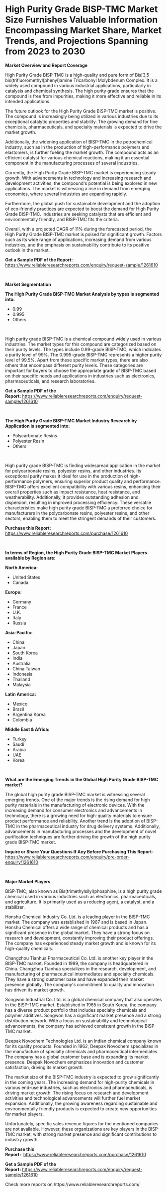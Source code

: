 <p><h1>High Purity Grade BISP-TMC Market Size Furnishes Valuable Information Encompassing Market Share, Market Trends, and Projections Spanning from 2023 to 2030</h1></p><p><strong>Market Overview and Report Coverage</strong></p>
<p><p>High Purity Grade BISP-TMC is a high-quality and pure form of Bis[3,5-bis(trifluoromethyl)phenyl]amine Tricarbonyl Molybdenum Complex. It is a widely used compound in various industrial applications, particularly in catalysis and chemical synthesis. The high purity grade ensures that the compound is free from impurities, making it more effective and reliable in its intended applications.</p><p>The future outlook for the High Purity Grade BISP-TMC market is positive. The compound is increasingly being utilized in various industries due to its exceptional catalytic properties and stability. The growing demand for fine chemicals, pharmaceuticals, and specialty materials is expected to drive the market growth.</p><p>Additionally, the widening application of BISP-TMC in the petrochemical industry, such as in the production of high-performance polymers and elastomers, is further fueling the market growth. The compound acts as an efficient catalyst for various chemical reactions, making it an essential component in the manufacturing processes of several industries.</p><p>Currently, the High Purity Grade BISP-TMC market is experiencing steady growth. With advancements in technology and increasing research and development activities, the compound's potential is being explored in new applications. The market is witnessing a rise in demand from emerging economies, where several industries are expanding rapidly.</p><p>Furthermore, the global push for sustainable development and the adoption of eco-friendly practices are expected to boost the demand for High Purity Grade BISP-TMC. Industries are seeking catalysts that are efficient and environmentally friendly, and BISP-TMC fits the criteria.</p><p>Overall, with a projected CAGR of 11% during the forecasted period, the High Purity Grade BISP-TMC market is poised for significant growth. Factors such as its wide range of applications, increasing demand from various industries, and the emphasis on sustainability contribute to its positive outlook in the market.</p></p>
<p><strong>Get a Sample PDF of the Report:</strong> <a href="https://www.reliableresearchreports.com/enquiry/request-sample/1261610">https://www.reliableresearchreports.com/enquiry/request-sample/1261610</a></p>
<p>&nbsp;</p>
<p><strong>Market Segmentation</strong></p>
<p><strong>The High Purity Grade BISP-TMC Market Analysis by types is segmented into:</strong></p>
<p><ul><li>0.99</li><li>0.995</li><li>Others</li></ul></p>
<p>&nbsp;</p>
<p><p>High purity grade BISP-TMC is a chemical compound widely used in various industries. The market types for this compound are categorized based on their purity levels. The types include 0.99-grade BISP-TMC, which indicates a purity level of 99%. The 0.995-grade BISP-TMC represents a higher purity level of 99.5%. Apart from these specific market types, there are also others that encompass different purity levels. These categories are important for buyers to choose the appropriate grade of BISP-TMC based on their specific needs and applications in industries such as electronics, pharmaceuticals, and research laboratories.</p></p>
<p><strong>Get a Sample PDF of the Report:</strong>&nbsp;<a href="https://www.reliableresearchreports.com/enquiry/request-sample/1261610">https://www.reliableresearchreports.com/enquiry/request-sample/1261610</a></p>
<p>&nbsp;</p>
<p><strong>The High Purity Grade BISP-TMC Market Industry Research by Application is segmented into:</strong></p>
<p><ul><li>Polycarbonate Resins</li><li>Polyester Resin</li><li>Others</li></ul></p>
<p>&nbsp;</p>
<p><p>High purity grade BISP-TMC is finding widespread application in the market for polycarbonate resins, polyester resins, and other industries. Its exceptional purity makes it ideal for use in the production of high-performance polymers, ensuring superior product quality and performance. BISP-TMC offers excellent compatibility with various resins, enhancing their overall properties such as impact resistance, heat resistance, and weatherability. Additionally, it provides outstanding adhesion and dispersion, resulting in improved processing efficiency. These versatile characteristics make high purity grade BISP-TMC a preferred choice for manufacturers in the polycarbonate resins, polyester resins, and other sectors, enabling them to meet the stringent demands of their customers.</p></p>
<p><strong>Purchase this Report:</strong>&nbsp; <a href="https://www.reliableresearchreports.com/purchase/1261610">https://www.reliableresearchreports.com/purchase/1261610</a></p>
<p>&nbsp;</p>
<p><strong>In terms of Region, the High Purity Grade BISP-TMC Market Players available by Region are:</strong></p>
<p>
    <p> <strong> North America: </strong>
        <ul>
            <li>United States</li>
            <li>Canada</li>
        </ul>
        </p> 
    <p> <strong> Europe: </strong>
        <ul>
            <li>Germany</li>
            <li>France</li>
            <li>U.K.</li>
            <li>Italy</li>
            <li>Russia</li>
        </ul>
        </p> 
    <p> <strong> Asia-Pacific: </strong>
        <ul>
            <li>China</li>
            <li>Japan</li>
            <li>South Korea</li>
            <li>India</li>
            <li>Australia</li>
            <li>China Taiwan</li>
            <li>Indonesia</li>
            <li>Thailand</li>
            <li>Malaysia</li>
        </ul>
        </p> 
    <p> <strong> Latin America: </strong>
        <ul>
            <li>Mexico</li>
            <li>Brazil</li>
            <li>Argentina Korea</li>
            <li>Colombia</li>
        </ul>
        </p> 
    <p> <strong> Middle East & Africa: </strong>
        <ul>
            <li>Turkey</li>
            <li>Saudi</li>
            <li>Arabia</li>
            <li>UAE</li>
            <li>Korea</li>
        </ul>
    </p>
    </p>
<p>&nbsp;</p>
<p><strong>What are the Emerging Trends in the Global High Purity Grade BISP-TMC market?</strong></p>
<p><p>The global high purity grade BISP-TMC market is witnessing several emerging trends. One of the major trends is the rising demand for high purity materials in the manufacturing of electronic devices. With the increasing demand for consumer electronics and advancements in technology, there is a growing need for high-quality materials to ensure product performance and reliability. Another trend is the adoption of BISP-TMC in the pharmaceutical industry for drug delivery systems. Additionally, advancements in manufacturing processes and the development of novel purification techniques are further driving the growth of the high purity grade BISP-TMC market.</p></p>
<p><strong>Inquire or Share Your Questions If Any Before Purchasing This Report</strong>- <a href="https://www.reliableresearchreports.com/enquiry/pre-order-enquiry/1261610">https://www.reliableresearchreports.com/enquiry/pre-order-enquiry/1261610</a></p>
<p>&nbsp;</p>
<p><strong>Major Market Players</strong></p>
<p><p>BISP-TMC, also known as Bis(trimethylsilyl)phosphine, is a high purity grade chemical used in various industries such as electronics, pharmaceuticals, and agriculture. It is primarily used as a reducing agent, a catalyst, and a stabilizer. </p><p>Honshu Chemical Industry Co. Ltd. is a leading player in the BISP-TMC market. The company was established in 1967 and is based in Japan. Honshu Chemical offers a wide range of chemical products and has a significant presence in the global market. They have a strong focus on research and development, constantly improving their product offerings. The company has experienced steady market growth and is known for its high-quality chemicals.</p><p>Changzhou Tianhua Pharmaceutical Co. Ltd. is another key player in the BISP-TMC market. Founded in 1999, the company is headquartered in China. Changzhou Tianhua specializes in the research, development, and manufacturing of pharmaceutical intermediates and specialty chemicals. They have a strong customer base and have expanded their market presence globally. The company's commitment to quality and innovation has driven its market growth.</p><p>Songwon Industrial Co. Ltd. is a global chemical company that also operates in the BISP-TMC market. Established in 1965 in South Korea, the company has a diverse product portfolio that includes specialty chemicals and polymer additives. Songwon has a significant market presence and a strong distribution network. With a focus on sustainability and technological advancements, the company has achieved consistent growth in the BISP-TMC market.</p><p>Deepak Novochem Technologies Ltd. is an Indian chemical company known for its quality products. Founded in 1962, Deepak Novochem specializes in the manufacture of specialty chemicals and pharmaceutical intermediates. The company has a global customer base and is expanding its market presence. Deepak Novochem emphasizes innovation and customer satisfaction, driving its market growth.</p><p>The market size of the BISP-TMC industry is expected to grow significantly in the coming years. The increasing demand for high-purity chemicals in various end-use industries, such as electronics and pharmaceuticals, is driving market growth. The rising focus on research and development activities and technological advancements will further fuel market expansion. Additionally, the growing awareness regarding sustainable and environmentally friendly products is expected to create new opportunities for market players.</p><p>Unfortunately, specific sales revenue figures for the mentioned companies are not available. However, these organizations are key players in the BISP-TMC market, with strong market presence and significant contributions to industry growth.</p></p>
<p><strong>Purchase this Report:</strong>&nbsp;&nbsp;<a href="https://www.reliableresearchreports.com/purchase/1261610">https://www.reliableresearchreports.com/purchase/1261610</a></p>
<p></p>
<p><strong>Get a Sample PDF of the Report:</strong>&nbsp;<a href="https://www.reliableresearchreports.com/enquiry/request-sample/1261610">https://www.reliableresearchreports.com/enquiry/request-sample/1261610</a></p>
<p>Check more reports on https://www.reliableresearchreports.com/</p>